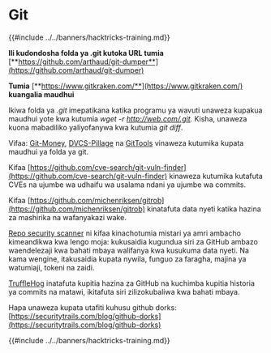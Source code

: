 # Git

{{#include ../../banners/hacktricks-training.md}}

**Ili kudondosha folda ya .git kutoka URL tumia** [**https://github.com/arthaud/git-dumper**](https://github.com/arthaud/git-dumper)

**Tumia** [**https://www.gitkraken.com/**](https://www.gitkraken.com/) **kuangalia maudhui**

Ikiwa folda ya _.git_ imepatikana katika programu ya wavuti unaweza kupakua maudhui yote kwa kutumia _wget -r http://web.com/.git._ Kisha, unaweza kuona mabadiliko yaliyofanywa kwa kutumia _git diff_.

Vifaa: [Git-Money](https://github.com/dnoiz1/git-money), [DVCS-Pillage](https://github.com/evilpacket/DVCS-Pillage) na [GitTools](https://github.com/internetwache/GitTools) vinaweza kutumika kupata maudhui ya folda ya git.

Kifaa [https://github.com/cve-search/git-vuln-finder](https://github.com/cve-search/git-vuln-finder) kinaweza kutumika kutafuta CVEs na ujumbe wa udhaifu wa usalama ndani ya ujumbe wa commits.

Kifaa [https://github.com/michenriksen/gitrob](https://github.com/michenriksen/gitrob) kinatafuta data nyeti katika hazina za mashirika na wafanyakazi wake.

[Repo security scanner](https://github.com/UKHomeOffice/repo-security-scanner) ni kifaa kinachotumia mistari ya amri ambacho kimeandikwa kwa lengo moja: kukusaidia kugundua siri za GitHub ambazo waendelezaji kwa bahati mbaya walifanya kwa kusukuma data nyeti. Na kama wengine, itakusaidia kupata nywila, funguo za faragha, majina ya watumiaji, tokeni na zaidi.

[TruffleHog](https://github.com/dxa4481/truffleHog) inatafuta kupitia hazina za GitHub na kuchimba kupitia historia ya commits na matawi, ikitafuta siri zilizokubaliwa kwa bahati mbaya.

Hapa unaweza kupata utafiti kuhusu github dorks: [https://securitytrails.com/blog/github-dorks](https://securitytrails.com/blog/github-dorks)

{{#include ../../banners/hacktricks-training.md}}
